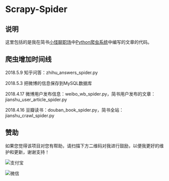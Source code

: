 Scrapy-Spider
============

说明
----

这里包括的是我在简书[小怪聊职场](https://www.jianshu.com/u/c34455009dd8)中[Python爬虫系统](https://www.jianshu.com/nb/18470815)中编写的文章的代码。

爬虫增加时间线
------------

2018.5.9
知乎问答：zhihu_answers_spider.py

2018.5.3
把微博的信息保存到MySQL数据库

2018.4.17
微博用户发布信息：weibo_wb_spider.py，简书用户发布的文章：jianshu_user_article_spider.py

2018.4.16
豆瓣读书：douban_book_spider.py，简书全站：jianshu_crawl_spider.py


赞助
------------
如果您觉得该项目对您有帮助，请扫描下方二维码对我进行鼓励，以便我更好的维护和更新，谢谢支持！

![支付宝](https://raw.githubusercontent.com/huangtao1208/scrapy_spider/3927f387f924763996b70d6bc8e2a26f29461fa6/img/zhifubao.jpeg)

![微信](https://raw.githubusercontent.com/huangtao1208/scrapy_spider/3927f387f924763996b70d6bc8e2a26f29461fa6/img/weixin.jpeg)


